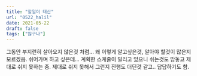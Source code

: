 ```yaml
---
title: "할일이 태산"
url: "0522_halil"
date: 2021-05-22
draft: false
tags: ["많구나"]
---
```

그동안 부지런히 살아오지 않은것 처럼... 왜 이렇게 알고싶은것, 알아야 할것이 많은지 모르겠음. 쉬어가며 하고 싶은데... 계획한 스케줄이 밀리고 있으니 쉬는것도 맘놓고 제대로 쉬지 못하는 중. 제대로 쉬지 못해서 그런지 진행도 더딘것 같고.. 답답하기도 함.
